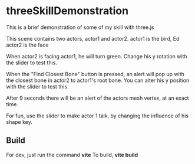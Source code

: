 # threeSkillDemonstration
This is a brief demonstration of some of my skill with three.js

This scene contains two actors, actor1 and actor2.
actor1 is the bird, Ed
actor2 is the face

When actor2 is facing actor1, he will turn green. Change his y rotation with the slider to test this.

When the "Find Closest Bone" button is pressed, an alert will pop up with the closest bone in actor2 to actor1's root bone.
You can alter his y position with the slider to test this.

After 9 seconds there will be an alert of the actors mesh vertex, at an exact time.

For fun, use the slider to make actor 1 talk, by changing the influence of his shape key.

## Build
For dev, just run the command **vite**
To build, **vite build**
